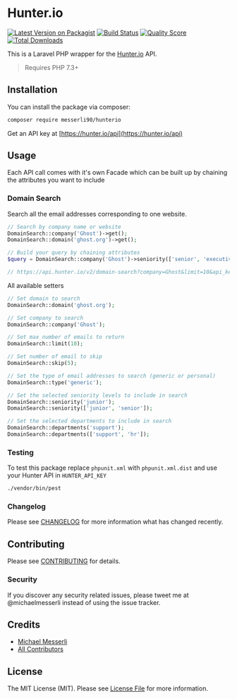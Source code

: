 # Hunter.io

[![Latest Version on Packagist](https://img.shields.io/packagist/v/messerli90/hunterio.svg?style=flat-square)](https://packagist.org/packages/messerli90/hunterio)
[![Build Status](https://img.shields.io/travis/messerli90/hunterio/master.svg?style=flat-square)](https://travis-ci.org/messerli90/hunterio)
[![Quality Score](https://img.shields.io/scrutinizer/g/messerli90/hunterio.svg?style=flat-square)](https://scrutinizer-ci.com/g/messerli90/hunterio)
[![Total Downloads](https://img.shields.io/packagist/dt/messerli90/hunterio.svg?style=flat-square)](https://packagist.org/packages/messerli90/hunterio)

This is a Laravel PHP wrapper for the [Hunter.io](https://hunter.io/) API.

> Requires PHP 7.3+

## Installation

You can install the package via composer:

```bash
composer require messerli90/hunterio
```

Get an API key at [https://hunter.io/api](https://hunter.io/api)

## Usage

Each API call comes with it's own Facade which can be built up by chaining the attributes you want to include

### Domain Search

Search all the email addresses corresponding to one website.

```php
// Search by company name or website
DomainSearch::company('Ghost')->get();
DomainSearch::domain('ghost.org')->get();

// Build your query by chaining attributes
$query = DomainSearch::company('Ghost')->seniority(['senior', 'executive'])->department('marketing')->make();

// https://api.hunter.io/v2/domain-search?company=Ghost&limit=10&api_key=XXX
```

All available setters

```php
// Set domain to search
DomainSearch::domain('ghost.org');

// Set company to search
DomainSearch::company('Ghost');

// Set max number of emails to return
DomainSearch::limit(10);

// Set number of email to skip
DomainSearch::skip(5);

// Set the type of email addresses to search (generic or personal)
DomainSearch::type('generic');

// Set the selected seniority levels to include in search
DomainSearch::seniority('junior');
DomainSearch::seniority(['junior', 'senior']);

// Set the selected departments to include in search
DomainSearch::departments('support');
DomainSearch::departments(['support', 'hr']);
```

### Testing

To test this package replace `phpunit.xml` with `phpunit.xml.dist` and use your Hunter API in `HUNTER_API_KEY`

```bash
./vendor/bin/pest
```

### Changelog

Please see [CHANGELOG](CHANGELOG.md) for more information what has changed recently.

## Contributing

Please see [CONTRIBUTING](CONTRIBUTING.md) for details.

### Security

If you discover any security related issues, please tweet me at @michaelmesserli instead of using the issue tracker.

## Credits

-   [Michael Messerli](https://github.com/messerli90)
-   [All Contributors](../../contributors)

## License

The MIT License (MIT). Please see [License File](LICENSE.md) for more information.
